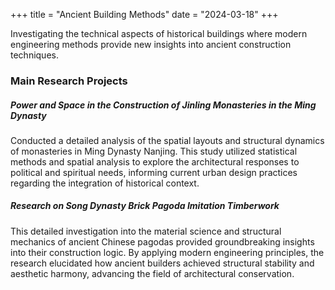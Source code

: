 +++
title = "Ancient Building Methods"
date = "2024-03-18"
+++

Investigating the technical aspects of historical buildings where modern engineering methods provide new insights into ancient construction techniques. 

<!--more-->
### Main Research Projects

##### Power and Space in the Construction of Jinling Monasteries in the Ming Dynasty
Conducted a detailed analysis of the spatial layouts and structural dynamics of monasteries in Ming Dynasty Nanjing. This study utilized statistical methods and spatial analysis to explore the architectural responses to political and spiritual needs, informing current urban design practices regarding the integration of historical context.

##### Research on Song Dynasty Brick Pagoda Imitation Timberwork 
This detailed investigation into the material science and structural mechanics of ancient Chinese pagodas provided groundbreaking insights into their construction logic. By applying modern engineering principles, the research elucidated how ancient builders achieved structural stability and aesthetic harmony, advancing the field of architectural conservation.